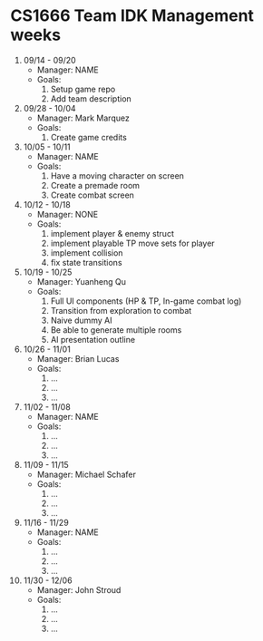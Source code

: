# CS1666 Team IDK Management weeks

1. 09/14 - 09/20
	* Manager: NAME
	* Goals:
		1. Setup game repo
		2. Add team description
2. 09/28 - 10/04
	* Manager: Mark Marquez
	* Goals:
		1. Create game credits
3. 10/05 - 10/11
	* Manager: NAME
	* Goals:
		1. Have a moving character on screen
		2. Create a premade room
		3. Create combat screen
4. 10/12 - 10/18
	* Manager: NONE
	* Goals:
		1. implement player & enemy struct
		2. implement playable TP move sets for player
		3. implement collision
		4. fix state transitions
5. 10/19 - 10/25
	* Manager: Yuanheng Qu
	* Goals:
		1. Full UI components (HP & TP, In-game combat log)
		2. Transition from exploration to combat
		3. Naive dummy AI
		4. Be able to generate multiple rooms
		5. AI presentation outline
2. 10/26 - 11/01
	* Manager: Brian Lucas
	* Goals:
		1. ...
		1. ...
		1. ...
2. 11/02 - 11/08
	* Manager: NAME
	* Goals:
		1. ...
		1. ...
		1. ...
2. 11/09 - 11/15
	* Manager: Michael Schafer
	* Goals:
		1. ...
		1. ...
		1. ...
2. 11/16 - 11/29
	* Manager: NAME
	* Goals:
		1. ...
		1. ...
		1. ...
2. 11/30 - 12/06
	* Manager: John Stroud
	* Goals:
		1. ...
		1. ...
		1. ...		
